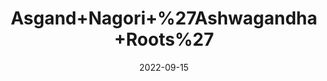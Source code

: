 ---
title: 'Asgand+Nagori+%27Ashwagandha+Roots%27'
date: '2022-09-15' 
metatag: '' 
inventory: '0' 
draft: false 
# meta description 
shortDescripton: ''
description: 'Herb'
longdescription: ''
featured: True
# product Price
price: '100.0'
# Product Short Description
shortDescription: ''
productID: 'F75359C9-9C2A-ED11-9968-005056B3A416'
type: 'products'
category: 'Herb' 
thumnailproduct: 'https://aminsaddiquidawakhana.eralive.net/images/products/F75359C9-9C2A-ED11-9968-005056B3A4161.png' 
images:
  - image: 'images/products/F75359C9-9C2A-ED11-9968-005056B3A4161.png'  
Variants:
---